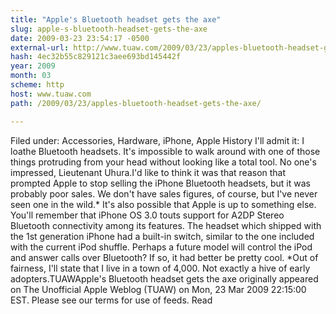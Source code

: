 ```yaml
---
title: "Apple's Bluetooth headset gets the axe"
slug: apple-s-bluetooth-headset-gets-the-axe
date: 2009-03-23 23:54:17 -0500
external-url: http://www.tuaw.com/2009/03/23/apples-bluetooth-headset-gets-the-axe/
hash: 4ec32b55c829121c3aee693bd145442f
year: 2009
month: 03
scheme: http
host: www.tuaw.com
path: /2009/03/23/apples-bluetooth-headset-gets-the-axe/

---
```


Filed under: Accessories, Hardware, iPhone, Apple History
I'll admit it: I loathe Bluetooth headsets. It's impossible to walk around with one of those things protruding from your head without looking like a total tool. No one's impressed, Lieutenant Uhura.I'd like to think it was that reason that prompted Apple to stop selling the iPhone Bluetooth headsets, but it was probably poor sales. We don't have sales figures, of course, but I've never seen one in the wild.* It's also possible that Apple is up to something else. You'll remember that iPhone OS 3.0 touts support for A2DP Stereo Bluetooth connectivity among its features. The headset which shipped with the 1st generation iPhone had a built-in switch, similar to the one included with the current iPod shuffle. Perhaps a future model will control the iPod and answer calls over Bluetooth? If so, it had better be pretty cool. *Out of fairness, I'll state that I live in a town of 4,000. Not exactly a hive of early adopters.TUAWApple's Bluetooth headset gets the axe originally appeared on The Unofficial Apple Weblog (TUAW) on Mon, 23 Mar 2009 22:15:00 EST.  Please see our terms for use of feeds.
Read
